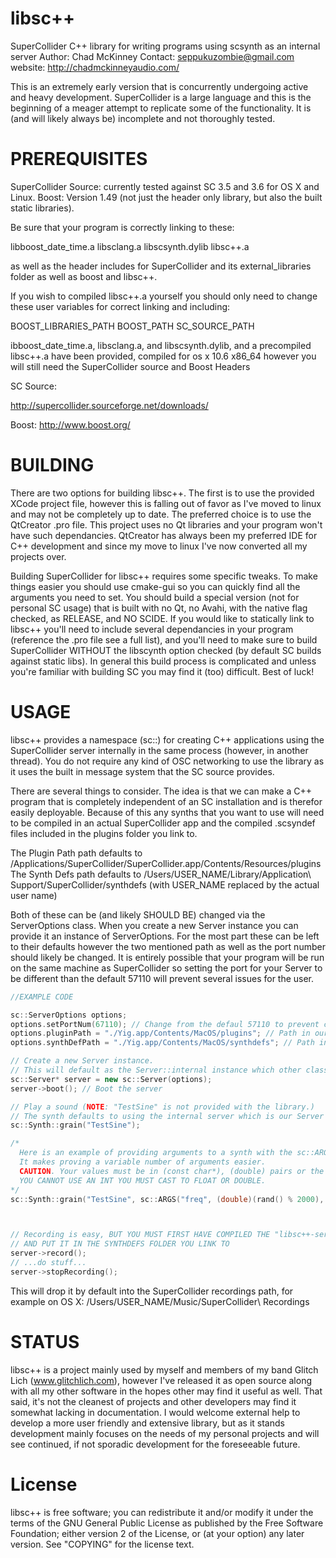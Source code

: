 libsc++
=======

SuperCollider C++ library for writing programs using scsynth as an internal server
Author: Chad McKinney
Contact: seppukuzombie@gmail.com
website: http://chadmckinneyaudio.com/

This is an extremely early version that is concurrently undergoing active and heavy development. SuperCollider is a large language and this is the beginning of a meager attempt to replicate some of the functionality. It is (and will likely always be) incomplete and not thoroughly tested. 


PREREQUISITES
=============

SuperCollider Source: currently tested against SC 3.5 and 3.6 for OS X and Linux.
Boost: Version 1.49 (not just the header only library, but also the built static libraries). 


Be sure that your program is correctly linking to these:

libboost_date_time.a
libsclang.a
libscsynth.dylib
libsc++.a

as well as the header includes for SuperCollider and its external_libraries folder as well as boost and libsc++.

If you wish to compiled libsc++.a yourself you should only need to change these user variables for correct linking and including:

BOOST_LIBRARIES_PATH
BOOST_PATH
SC_SOURCE_PATH

ibboost_date_time.a, libsclang.a, and libscsynth.dylib, and a precompiled libsc++.a have been provided, compiled for os x 10.6 x86_64 however you will still need the SuperCollider source and Boost Headers

SC Source:

http://supercollider.sourceforge.net/downloads/

Boost:
http://www.boost.org/


BUILDING
========

There are two options for building libsc++. The first is to use the provided XCode project file, however this is falling out of favor as I've moved to linux and may not be completely up to date. The preferred choice is to use the QtCreator .pro file. This project uses no Qt libraries and your program won't have such dependancies. QtCreator has always been my preferred IDE for C++ development and since my move to linux I've now converted all my projects over. 

Building SuperCollider for libsc++ requires some specific tweaks. To make things easier you should use cmake-gui so you can quickly find all the arguments you need to set. You should build a special version (not for personal SC usage) that is built with no Qt, no Avahi, with the native flag checked, as RELEASE, and NO SCIDE. If you would like to statically link to libsc++ you'll need to include several dependancies in your program (reference the .pro file see a full list), and you'll need to make sure to build SuperCollider WITHOUT the libscynth option checked (by default SC builds against static libs). In general this build process is complicated and unless you're familiar with building SC you may find it (too) difficult. Best of luck! 


USAGE
=======

libsc++ provides a namespace (sc::) for creating C++ applications using the SuperCollider server internally in the same process (however, in another thread). You do not require any kind of OSC networking to use the library as it uses the built in message system that the SC source provides.

There are several things to consider. The idea is that we can make a C++ program that is completely independent of an SC installation and is therefor easily deployable. Because of this any synths that you want to use will need to be compiled in an actual SuperCollider app and the compiled .scsyndef files included in the plugins folder you link to. 

The Plugin Path path defaults to /Applications/SuperCollider/SuperCollider.app/Contents/Resources/plugins
The Synth Defs path defaults to /Users/USER_NAME/Library/Application\ Support/SuperCollider/synthdefs (with USER_NAME replaced by the actual user name)

Both of these can be (and likely SHOULD BE) changed via the ServerOptions class. When you create a new Server instance you can provide it an instance of ServerOptions. For the most part these can be left to their defaults however the two mentioned path as well as the port number should likely be changed. It is entirely possible that your program will be run on the same machine as SuperCollider so setting the port for your Server to be different than the default 57110 will prevent several issues for the user. 

```c++
//EXAMPLE CODE

sc::ServerOptions options;
options.setPortNum(67110); // Change from the defaul 57110 to prevent conflicts with SC
options.pluginPath = "./Yig.app/Contents/MacOS/plugins"; // Path in our app bundle
options.synthDefPath = "./Yig.app/Contents/MacOS/synthdefs"; // Path in our app bundle

// Create a new Server instance. 
// This will default as the Server::internal instance which other classes will reference.
sc::Server* server = new sc::Server(options); 
server->boot(); // Boot the server

// Play a sound (NOTE: "TestSine" is not provided with the library.) 
// The synth defaults to using the internal server which is our Server instance.
sc::Synth::grain("TestSine"); 

/*
  Here is an example of providing arguments to a synth with the sc::ARGS() macro. 
  It makes proving a variable number of arguments easier.
  CAUTION. Your values must be in (const char*), (double) pairs or the behavior IS UNDEFINED. 
  YOU CANNOT USE AN INT YOU MUST CAST TO FLOAT OR DOUBLE.
*/
sc::Synth::grain("TestSine", sc::ARGS("freq", (double)(rand() % 2000), "amp", 0.1, "mod", 30.0));



// Recording is easy, BUT YOU MUST FIRST HAVE COMPILED THE "libsc++-server-record" SYNTHDEF IN libSC++SynthDefs.rtf 
// AND PUT IT IN THE SYNTHDEFS FOLDER YOU LINK TO
server->record();
// ...do stuff...
server->stopRecording();
```

This will drop it by default into the SuperCollider recordings  path, for example on OS X: 
/Users/USER_NAME/Music/SuperCollider\ Recordings


STATUS
=======
libsc++ is a project mainly used by myself and members of my band Glitch Lich (www.glitchlich.com), however I've released it as open source along with all my other software in the hopes other may find it useful as well. That said, it's not the cleanest of projects and other developers may find it somewhat lacking in documentation. I would welcome external help to develop a more user friendly and extensive library, but as it stands development mainly focuses on the needs of my personal projects and will see continued, if not sporadic development for the foreseeable future.


License
=======

libsc++ is free software; you can redistribute it and/or modify it under the terms of the GNU General Public License as published by the Free Software Foundation; either version 2 of the License, or (at your option) any later version. See "COPYING" for the license text.
